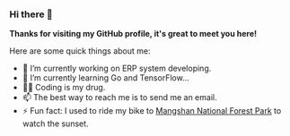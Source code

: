 ### Hi there 👋

**Thanks for visiting my GitHub profile, it's great to meet you here!** 

Here are some quick things about me:

- 🔭 I’m currently working on ERP system developing.
- 🌱 I’m currently learning Go and TensorFlow...
- 🧑‍💻 Coding is my drug.
- 📫 The best way to reach me is to send me an email.
- ⚡ Fun fact: I used to ride my bike to [Mangshan National Forest Park](https://www.amap.com/place/B000A08856) to watch the sunset.

<!--
**haroldduan/haroldduan** is a ✨ _special_ ✨ repository because its `README.md` (this file) appears on your GitHub profile.

Here are some ideas to get you started:

- 🔭 I’m currently working on ...
- 🌱 I’m currently learning ...
- 👯 I’m looking to collaborate on ...
- 🤔 I’m looking for help with ...
- 💬 Ask me about ...
- 📫 How to reach me: ...
- 😄 Pronouns: ...
- ⚡ Fun fact: ...
-->
